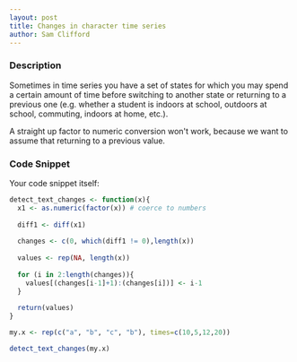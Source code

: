 ```yaml
---
layout: post
title: Changes in character time series
author: Sam Clifford
---
```


### Description
Sometimes in time series you have a set of states for which you may spend a certain amount of time before switching to another state or returning to a previous one (e.g. whether a student is indoors at school, outdoors at school, commuting, indoors at home, etc.).

A straight up factor to numeric conversion won't work, because we want to assume that returning to a previous value.

### Code Snippet
Your code snippet itself:

``` r
detect_text_changes <- function(x){
  x1 <- as.numeric(factor(x)) # coerce to numbers
  
  diff1 <- diff(x1)
  
  changes <- c(0, which(diff1 != 0),length(x))
  
  values <- rep(NA, length(x))
  
  for (i in 2:length(changes)){
    values[(changes[i-1]+1):(changes[i])] <- i-1
  }
  
  return(values)
}

my.x <- rep(c("a", "b", "c", "b"), times=c(10,5,12,20))

detect_text_changes(my.x)

```